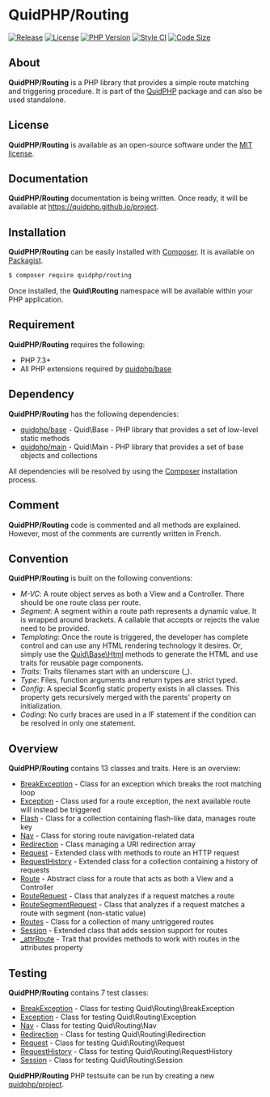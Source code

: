 # QuidPHP/Routing
[![Release](https://img.shields.io/github/v/release/quidphp/routing)](https://packagist.org/packages/quidphp/routing)
[![License](https://img.shields.io/github/license/quidphp/routing)](https://github.com/quidphp/routing/blob/master/LICENSE)
[![PHP Version](https://img.shields.io/packagist/php-v/quidphp/routing)](https://www.php.net)
[![Style CI](https://styleci.io/repos/203673693/shield)](https://styleci.io)
[![Code Size](https://img.shields.io/github/languages/code-size/quidphp/routing)](https://github.com/quidphp/routing)

## About
**QuidPHP/Routing** is a PHP library that provides a simple route matching and triggering procedure. It is part of the [QuidPHP](https://github.com/quidphp/project) package and can also be used standalone. 

## License
**QuidPHP/Routing** is available as an open-source software under the [MIT license](LICENSE).

## Documentation
**QuidPHP/Routing** documentation is being written. Once ready, it will be available at https://quidphp.github.io/project.

## Installation
**QuidPHP/Routing** can be easily installed with [Composer](https://getcomposer.org). It is available on [Packagist](https://packagist.org/packages/quidphp/routing).
``` bash
$ composer require quidphp/routing
```
Once installed, the **Quid\Routing** namespace will be available within your PHP application.

## Requirement
**QuidPHP/Routing** requires the following:
- PHP 7.3+
- All PHP extensions required by [quidphp/base](https://github.com/quidphp/base)

## Dependency
**QuidPHP/Routing** has the following dependencies:
- [quidphp/base](https://github.com/quidphp/base) - Quid\Base - PHP library that provides a set of low-level static methods
- [quidphp/main](https://github.com/quidphp/main) - Quid\Main - PHP library that provides a set of base objects and collections 

All dependencies will be resolved by using the [Composer](https://getcomposer.org) installation process.

## Comment
**QuidPHP/Routing** code is commented and all methods are explained. However, most of the comments are currently written in French.

## Convention
**QuidPHP/Routing** is built on the following conventions:
- *M-VC*: A route object serves as both a View and a Controller. There should be one route class per route. 
- *Segment*: A segment within a route path represents a dynamic value. It is wrapped around brackets. A callable that accepts or rejects the value need to be provided.
- *Templating*: Once the route is triggered, the developer has complete control and can use any HTML rendering technology it desires. Or, simply use the [Quid\Base\Html](https://github.com/quidphp/base/blob/master/src/Html.php) methods to generate the HTML and use traits for reusable page components.
- *Traits*: Traits filenames start with an underscore (_).
- *Type*: Files, function arguments and return types are strict typed.
- *Config*: A special $config static property exists in all classes. This property gets recursively merged with the parents' property on initialization.
- *Coding*: No curly braces are used in a IF statement if the condition can be resolved in only one statement.

## Overview
**QuidPHP/Routing** contains 13 classes and traits. Here is an overview:
- [BreakException](src/BreakException.php) - Class for an exception which breaks the root matching loop
- [Exception](src/Exception.php) - Class used for a route exception, the next available route will instead be triggered
- [Flash](src/Flash.php) - Class for a collection containing flash-like data, manages route key
- [Nav](src/Nav.php) - Class for storing route navigation-related data
- [Redirection](src/Redirection.php) - Class managing a URI redirection array
- [Request](src/Request.php) - Extended class with methods to route an HTTP request
- [RequestHistory](src/RequestHistory.php) - Extended class for a collection containing a history of requests
- [Route](src/Route.php) - Abstract class for a route that acts as both a View and a Controller
- [RouteRequest](src/RouteRequest.php) - Class that analyzes if a request matches a route
- [RouteSegmentRequest](src/RouteSegmentRequest.php) - Class that analyzes if a request matches a route with segment (non-static value)
- [Routes](src/Routes.php) - Class for a collection of many untriggered routes
- [Session](src/Session.php) - Extended class that adds session support for routes
- [_attrRoute](src/_attrRoute.php) - Trait that provides methods to work with routes in the attributes property

## Testing
**QuidPHP/Routing** contains 7 test classes:
- [BreakException](test/BreakException.php) - Class for testing Quid\Routing\BreakException
- [Exception](test/Exception.php) - Class for testing Quid\Routing\Exception
- [Nav](test/Nav.php) - Class for testing Quid\Routing\Nav
- [Redirection](test/Redirection.php) - Class for testing Quid\Routing\Redirection
- [Request](test/Request.php) - Class for testing Quid\Routing\Request
- [RequestHistory](test/RequestHistory.php) - Class for testing Quid\Routing\RequestHistory
- [Session](test/Session.php) - Class for testing Quid\Routing\Session

**QuidPHP/Routing** PHP testsuite can be run by creating a new [quidphp/project](https://github.com/quidphp/project).
